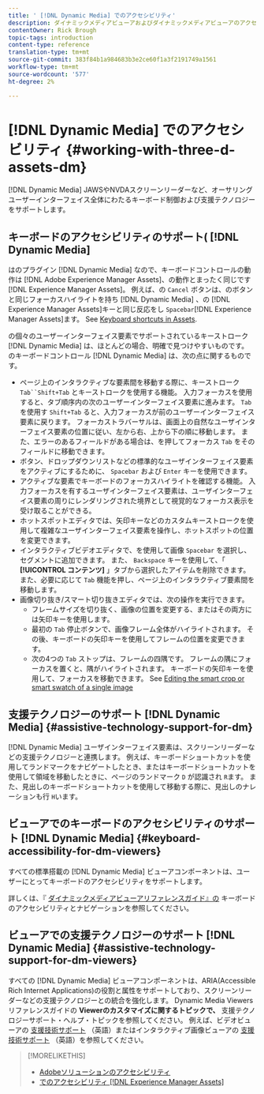 ```yaml
---
title: ' [!DNL Dynamic Media] でのアクセシビリティ'
description: ダイナミックメディアビューアおよびダイナミックメディアビューアのアクセシビリティについて説明します。
contentOwner: Rick Brough
topic-tags: introduction
content-type: reference
translation-type: tm+mt
source-git-commit: 383f84b1a984683b3e2ce60f1a3f2191749a1561
workflow-type: tm+mt
source-wordcount: '577'
ht-degree: 2%

---
```



# [!DNL Dynamic Media] でのアクセシビリティ {#working-with-three-d-assets-dm}

[!DNL Dynamic Media] JAWSやNVDAスクリーンリーダーなど、オーサリングユーザーインターフェイス全体にわたるキーボード制御および支援テクノロジーをサポートします。

## キーボードのアクセシビリティのサポート( [!DNL Dynamic Media]

はのプラグイン [!DNL Dynamic Media] なので、キーボードコントロールの動作は [!DNL Adobe Experience Manager Assets]、の動作とまったく同じです [!DNL Experience Manager Assets]。 例えば、の `Cancel` ボタンは、のボタンと同じフォーカスハイライトを持ち [!DNL Dynamic Media] 、の [!DNL Experience Manager Assets]キーと同じ反応をし `Spacebar`[!DNL Experience Manager Assets]ます。 See [Keyboard shortcuts in Assets](/help/assets/accessibility.md#keyboard-shortcuts).

の個々のユーザーインターフェイス要素でサポートされているキーストローク [!DNL Dynamic Media] は、ほとんどの場合、明確で見つけやすいものです。 のキーボードコントロール [!DNL Dynamic Media] は、次の点に関するものです。

* ページ上のインタラクティブな要素間を移動する際に、キーストローク `Tab``Shift+Tab` とキーストロークを使用する機能。
入力フォーカスを使用すると、タブ順序内の次のユーザーインターフェイス要素に進みます。 `Tab` を使用す `Shift+Tab` ると、入力フォーカスが前のユーザーインターフェイス要素に戻ります。
フォーカストラバーサルは、画面上の自然なユーザインターフェイス要素の位置に従い、左から右、上から下の順に移動します。 また、エラーのあるフィールドがある場合は、を押してフォーカス `Tab` をそのフィールドに移動できます。
* ボタン、ドロップダウンリストなどの標準的なユーザインターフェイス要素をアクティブにするために、 `Spacebar` および `Enter` キーを使用できます。
* アクティブな要素でキーボードのフォーカスハイライトを確認する機能。 入力フォーカスを有するユーザインターフェイス要素は、ユーザインターフェイス要素の周りにレンダリングされた境界として視覚的なフォーカス表示を受け取ることができる。
* ホットスポットエディタでは、矢印キーなどのカスタムキーストロークを使用して複雑なユーザインターフェイス要素を操作し、ホットスポットの位置を変更できます。
* インタラクティブビデオエディタで、を使用して画像 `Spacebar` を選択し、セグメントに追加できます。 また、 `Backspace` キーを使用して、「 **[!UICONTROL コンテンツ]** 」タブから選択したアイテムを削除できます。 また、必要に応じて `Tab` 機能を押し、ページ上のインタラクティブ要素間を移動します。
* 画像切り抜き/スマート切り抜きエディタでは、次の操作を実行できます。
   * フレームサイズを切り抜く、画像の位置を変更する、またはその両方には矢印キーを使用します。
   * 最初の `Tab` 停止ボタンで、画像フレーム全体がハイライトされます。 その後、キーボードの矢印キーを使用してフレームの位置を変更できます。
   * 次の4つの `Tab` ストップは、フレームの四隅です。 フレームの隅にフォーカスを置くと、隅がハイライトされます。 キーボードの矢印キーを使用して、フォーカスを移動できます。
See [Editing the smart crop or smart swatch of a single image](/help/assets/image-profiles.md#editing-the-smart-crop-or-smart-swatch-of-a-single-image)

<!-- Keyboarding is the same because Dynamic Media is using the same UI library (Coral 3 (AEM 6.5) or Coral Spectrum (in Skyline)) as entire AEM Assets.  -->

<!-- In the Hotspot editor, Dynamic Media lets you use arrow keys to control the position of a hot spot. See [Carousel Banners](/help/assets/dynamic-media/carousel-banners.md##adding-hotspots-or-image-maps-to-an-image-banner) or [Interactive Images](/help/assets/dynamic-media/interactive-images.md#adding-hotspots-to-an-image-banner)  -->

<!-- I think we should definitely mention this in the DM-specific area of documentation for keyboard support. -->

<!-- I would not get into much of details of specific keyboard support logic of these editors. One of the reasons - chances are that accessibility support will receive Phase2-like attention, with more holistic approach. -->

## 支援テクノロジーのサポート [!DNL Dynamic Media] {#assistive-technology-support-for-dm}

[!DNL Dynamic Media] ユーザインターフェイス要素は、スクリーンリーダーなどの支援テクノロジーと連携します。 例えば、キーボードショートカットを使用してランドマークをナビゲートしたとき、またはキーボードショートカットを使用して領域を移動したときに、ページのランドマーク `D` が認識され `R`ます。 また、見出しのキーボードショートカットを使用して移動する際に、見出しのナレーションも行 `H`います。

## ビューアでのキーボードのアクセシビリティのサポート [!DNL Dynamic Media] {#keyboard-accessibility-for-dm-viewers}

すべての標準搭載の [!DNL Dynamic Media] ビューアコンポーネントは、ユーザーにとってキーボードのアクセシビリティをサポートします。

詳しくは、『 [ダイナミックメディアビューアリファレンスガイド』の](https://docs.adobe.com/content/help/ja-JP/dynamic-media-developer-resources/library/c-keyboard-accessibility.html) キーボードのアクセシビリティとナビゲーションを参照してください。

## ビューアでの支援テクノロジーのサポート [!DNL Dynamic Media] {#assistive-technology-support-for-dm-viewers}

すべての [!DNL Dynamic Media] ビューアコンポーネントは、ARIA(Accessible Rich Internet Applications)の役割と属性をサポートしており、スクリーンリーダーなどの支援テクノロジーとの統合を強化します。
Dynamic Media Viewersリファレンスガイドの **Viewerのカスタマイズに関するトピックで、** 支援テクノロジーサポート・ヘルプ・トピックを参照してください。 例えば、ビデオビューアの [支援技術サポート](https://experienceleague.adobe.com/docs/dynamic-media-developer-resources/library/viewers-aem-assets-dmc/video/r-html5-video-viewer-20-assistive.html) （英語）またはインタラクティブ画像ビューアの [支援技術サポート](https://experienceleague.adobe.com/docs/dynamic-media-developer-resources/library/viewers-for-aem-assets-only/interactive-images/c-html5-aem-interactive-image-assistive.html#viewers-for-aem-assets-only) （英語）を参照してください。

>[!MORELIKETHIS]
>
>* [Adobeソリューションのアクセシビリティ](https://www.adobe.com/accessibility.html)
>* [ でのアクセシビリティ  [!DNL Experience Manager Assets]](/help/assets/accessibility.md)

